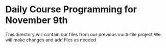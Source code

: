 # Daily Course Programming for November 9th

This directory will contain our files from our previous multi-file project
We will make changes and add files as needed
